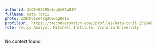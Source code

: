 ```yaml
---
authorid: 3zGTv02t9SaGoq6y0Aw8IW
fullName: Kate Torii
photo: 2ZWthOise48q2UGqGgOeIu
profileUrl: https://theconversation.com//profiles/kate-torii-259249
role: Policy Analyst, Mitchell Institute, Victoria University
---
```

No content found